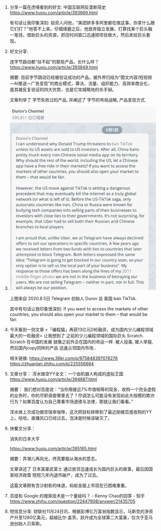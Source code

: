 1. 分享一篇在虎嗅看到的好文: 中国互联网反垄断简史
   https://www.huxiu.com/article/393669.html

   有句话让我印象深刻: 
   投资人问他，“美团拼多多阿里都在做这事，你拿什么跟它们打？”他答不上来。仔细琢磨之后，他放弃独立发展，打算找某个巨头融一笔钱，借助巨头的资源，抓住时间窗口迅速把项目做大，然后卖给巨头套现。
   
2. 好文分享: 

   连字节跳动都“扶不起”的那些产品，长什么样？
   https://www.huxiu.com/article/393849.html

   摘要: 目前字节跳动已经被验证成功的产品，被外界归结为“图文内容/短视频—AI推送—广告变现”的商业模式，算法、流量、组织能力、高效率商业化，是其被反复验证的四大优势，也是它攻城略地的杀手锏。

   文章列举了 字节失败过的产品, 并阐述了 字节的布局战略, 产品变现方式.
   
3. ![image-20201122150449343](./docs/image-20201122150449343.png)

   上图来自 2020.8.5日 Telegram 创始人 Durov 谈 美国 ban TikTok.

   其中有句话让我印象很深刻:
   If you want to access the markets of other countries, you should also open your market to them – that would be fair.
   
4. 今天看到一则文章 <「编程猫」再获13亿元D轮融资，成为国内少儿编程领域最大的一轮融资>
   让我想到了 之前的少儿编程领域的国际巨头 Scratch.
   Scratch 在中国的发展 就像之前外企在国内的命运一样.
   被人投毒, 被人举报, 然后国内copy同样的产品 迅速占领国内市场..

   相关链接:
   https://www.36kr.com/p/975848397078276
   https://zhuanlan.zhihu.com/p/225556864
   
5. 文章分享： 
   浑水做空YY全文：一个由机器人构成的虚拟王国
   https://www.huxiu.com/article/394887.html

   摘要：
   我们想对百度说：“当你用接近7%市值相等的现金，收购一个完全虚假的业务时，你的尽职调查哪里去了？尽调怎么可能没有发现如此大规模的欺诈行为？如果百度认为自己尊重市场道德与法律，那就让我们看看。”

   浑水继上次成功做空瑞幸咖啡，这次把目标转移到了最近刚被百度收购的YY上。哈哈，直播风口已经过去，泡沫是时候该破灭了。
   
6. 快餐文分享：

   消失的日本大亨

   https://www.huxiu.com/article/395165.html

   摘要：弄潮儿再风光，终究要服从海水的意志。

   文章讲述了 日本富豪武富士 通过放贷迅速成长为国内巨头的故事，最后因国家经济政策 短短几年内退市破产，成为了过去。

   这篇文章颇有含沙射影的味道，蚂蚁金服上市现在已困难重重。
   
7. 百度和 Google 的搜索技术是一个量级吗？ - Kenny Chao的回答 - 知乎 https://www.zhihu.com/question/22447908/answer/21435705

8. 短信息分享:
   财联社11月24日讯，根据彭博亿万富翁指数显示，马斯克的净资产升至1280亿美元，超越比尔·盖茨，跃升成为全球第二大富豪，仅次于亚马逊创始人贝索斯。